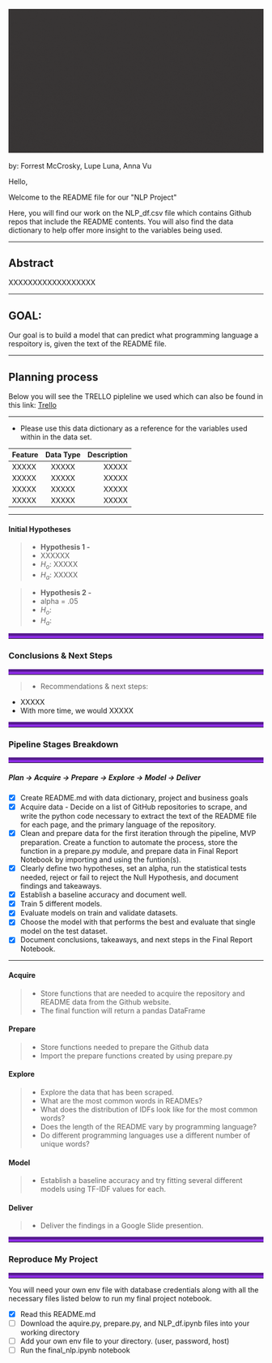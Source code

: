 ![image](https://github.com/lupeluna/README_FILES/blob/main/NLP%20Project%20Predicting%20READMEs-3.gif)


by: Forrest McCrosky, Lupe Luna, Anna Vu

Hello,

Welcome to the README file for our "NLP Project"

Here, you will find our work on the NLP_df.csv file which contains Github repos that include the README contents.  You will also find the data dictionary to help offer more insight to the variables being used.  

_______________________

## Abstract

XXXXXXXXXXXXXXXXXX


_______________________

## GOAL:

Our goal is to build a model that can predict what programming language a respoitory is, given the text of the README file.

______________________



## Planning process

Below you will see the TRELLO pipleline we used which can also be found in this link: [Trello](https://trello.com/b/DlD8CmLW/nlp-project)



___________________________

-  Please use this data dictionary as a reference for the variables used within in the data set.



|   Feature      |  Data Type   | Description    |
| :------------- | :----------: | -----------: |
| XXXXX | XXXXX   | XXXXX    |
| XXXXX | XXXXX   | XXXXX    |
| XXXXX | XXXXX   | XXXXX    |
| XXXXX | XXXXX   | XXXXX    |


-------------------
 
 
#### Initial Hypotheses

> - **Hypothesis 1 -** 
> - XXXXXX
> - $H_o$: XXXXX  
> - $H_a$: XXXXX 

> - **Hypothesis 2 -** 
> - alpha = .05
> - $H_o$: 
> - $H_a$: 


<hr style="border-top: 10px groove blueviolet; margin-top: 1px; margin-bottom: 1px"></hr>

### Conclusions & Next Steps
<hr style="border-top: 10px groove blueviolet; margin-top: 1px; margin-bottom: 1px"></hr>

> - Recommendations & next steps:

 * XXXXX
 * With more time, we would XXXXX



<hr style="border-top: 10px groove blueviolet; margin-top: 1px; margin-bottom: 1px"></hr>

### Pipeline Stages Breakdown

<hr style="border-top: 10px groove blueviolet; margin-top: 1px; margin-bottom: 1px"></hr>

##### **Plan ->** Acquire -> Prepare -> Explore -> Model -> Deliver
- [x] Create README.md with data dictionary, project and business goals
- [x] Acquire data - Decide on a list of GitHub repositories to scrape, and write the python code necessary to extract the text of the README file for each page, and the primary language of the repository. 
- [x] Clean and prepare data for the first iteration through the pipeline, MVP preparation. Create a function to automate the process, store the function in a prepare.py module, and prepare data in Final Report Notebook by importing and using the funtion(s).
- [x]  Clearly define two hypotheses, set an alpha, run the statistical tests needed, reject or fail to reject the Null Hypothesis, and document findings and takeaways.
- [x] Establish a baseline accuracy and document well.
- [x] Train 5 different models.
- [x] Evaluate models on train and validate datasets.
- [x] Choose the model with that performs the best and evaluate that single model on the test dataset.
- [x] Document conclusions, takeaways, and next steps in the Final Report Notebook.

___

#### Acquire
> - Store functions that are needed to acquire the repository and README data from the Github website.
> - The final function will return a pandas DataFrame


#### Prepare
> - Store functions needed to prepare the Github data
> - Import the prepare functions created by using prepare.py


#### Explore
> - Explore the data that has been scraped.
> - What are the most common words in READMEs?
> - What does the distribution of IDFs look like for the most common words?
> - Does the length of the README vary by programming language?
> - Do different programming languages use a different number of unique words?


#### Model
> - Establish a baseline accuracy and try fitting several different models using TF-IDF values for each.

#### Deliver
> - Deliver the findings in a Google Slide presention.



<hr style="border-top: 10px groove blueviolet; margin-top: 1px; margin-bottom: 1px"></hr>

### Reproduce My Project

<hr style="border-top: 10px groove blueviolet; margin-top: 1px; margin-bottom: 1px"></hr>

You will need your own env file with database credentials along with all the necessary files listed below to run my final project notebook. 
- [X] Read this README.md
- [ ] Download the aquire.py, prepare.py, and NLP_df.ipynb files into your working directory
- [ ] Add your own env file to your directory. (user, password, host)
- [ ] Run the final_nlp.ipynb notebook

